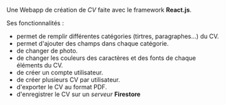 Une Webapp de création de _CV_ faite avec le framework **React.js**.

Ses fonctionnalités :

-   permet de remplir différentes catégories (tirtres, paragraphes...) du CV.
-   permet d'ajouter des champs dans chaque catégorie.
-   de changer de photo.
-   de changer les couleurs des caractères et des fonts de chaque éléments du CV.
-   de créer un compte utilisateur.
-   de créer plusieurs CV par utilisateur.
-   d'exporter le CV au format PDF.
-   d'enregistrer le CV sur un _serveur_ **Firestore**

